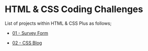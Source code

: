 # HTML & CSS Coding Challenges

List of projects within HTML & CSS Plus as follows;

- [ 01 - Survey Form](./HC-CC-01/README.md)

- [ 02 - CSS Blog](./HC-CC-02/README.pdf)
